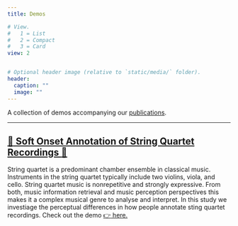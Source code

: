 ```yaml
---
title: Demos

# View.
#   1 = List
#   2 = Compact
#   3 = Card
view: 2


# Optional header image (relative to `static/media/` folder).
header:
  caption: ""
  image: ""
---
```


A collection of demos accompanying our [publications](/publication).

--------------------------------------

## [:violin: Soft Onset Annotation of String Quartet Recordings :musical_score:](/demos/soft_onset_annotation.html)
String quartet is a predominant chamber ensemble in classical music. Instruments in the string quartet typically include two violins, viola, and cello. String quartet music is nonrepetitive and strongly expressive. From both, music information retrieval and music perception perspectives this makes it a complex musical genre to analyse and interpret. In this study we investiage the perceptual differences in how people annotate sting quartet recordings. Check out the demo [:point_right: here.](/demos/soft_onset_annotation.html) 


